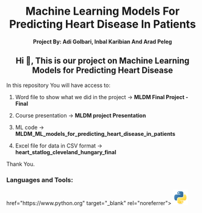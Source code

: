 <h1 align="center"> Machine Learning Models For Predicting Heart Disease In Patients </h1>
<p align="left">
</p>

<h4 align="center">Project By: Adi Golbari, Inbal Karibian And Arad Peleg</h4>

<h2 align="center">Hi 👋, This is our project on Machine Learning Models for Predicting Heart Disease  </h2>
<p align="left">
</p>

In this repository You will have access to: 

1. Word file to show what we did in the project ->  <strong>MLDM Final Project - Final</strong>

2. Course presentation -> <strong>MLDM project Presentation</strong> 

3. ML code -> <strong>MLDM_ML_models_for_predicting_heart_disease_in_patients</strong> 

4. Excel file for data in CSV format -> <strong>heart_statlog_cleveland_hungary_final</strong>

Thank You.

<h3 align="left">Languages and Tools:</h3>
href="https://www.python.org" target="_blank" rel="noreferrer"> <img src="https://raw.githubusercontent.com/devicons/devicon/master/icons/python/python-original.svg" alt="python" width="40" height="40"/> </a> <a 


  



